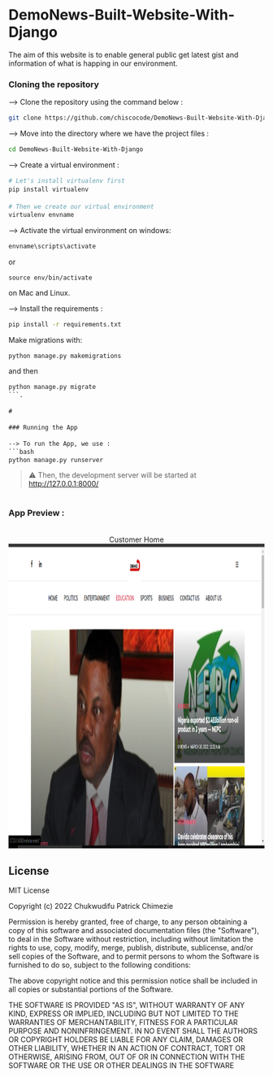 # DemoNews-Built-Website-With-Django
The aim of this website is to enable general public get latest gist and information of what is happing in our environment.


### Cloning the repository

--> Clone the repository using the command below :
```bash
git clone https://github.com/chiscocode/DemoNews-Built-Website-With-Django.git

```

--> Move into the directory where we have the project files : 
```bash
cd DemoNews-Built-Website-With-Django

```

--> Create a virtual environment :
```bash
# Let's install virtualenv first
pip install virtualenv

# Then we create our virtual environment
virtualenv envname

```

--> Activate the virtual environment on windows:
```bash
envname\scripts\activate

```
or 
```
source env/bin/activate
```
 on Mac and Linux.


--> Install the requirements :
```bash
pip install -r requirements.txt

```

Make migrations with: 
```
python manage.py makemigrations
``` 
and then
 ```
python manage.py migrate
```.

#

### Running the App

--> To run the App, we use :
```bash
python manage.py runserver

```

> ⚠ Then, the development server will be started at http://127.0.0.1:8000/

#

### App Preview :

<br/>
<div align="center">
  Customer Home<br/>
 <img src="screenshot.PNG" width="600px" height="600px"</img> 

</div>

    


## License
MIT License

Copyright (c) 2022 Chukwudifu Patrick Chimezie

Permission is hereby granted, free of charge, to any person obtaining a copy
of this software and associated documentation files (the "Software"), to deal
in the Software without restriction, including without limitation the rights
to use, copy, modify, merge, publish, distribute, sublicense, and/or sell
copies of the Software, and to permit persons to whom the Software is
furnished to do so, subject to the following conditions:

The above copyright notice and this permission notice shall be included in all
copies or substantial portions of the Software.

THE SOFTWARE IS PROVIDED "AS IS", WITHOUT WARRANTY OF ANY KIND, EXPRESS OR
IMPLIED, INCLUDING BUT NOT LIMITED TO THE WARRANTIES OF MERCHANTABILITY,
FITNESS FOR A PARTICULAR PURPOSE AND NONINFRINGEMENT. IN NO EVENT SHALL THE
AUTHORS OR COPYRIGHT HOLDERS BE LIABLE FOR ANY CLAIM, DAMAGES OR OTHER
LIABILITY, WHETHER IN AN ACTION OF CONTRACT, TORT OR OTHERWISE, ARISING FROM,
OUT OF OR IN CONNECTION WITH THE SOFTWARE OR THE USE OR OTHER DEALINGS IN THE
SOFTWARE

